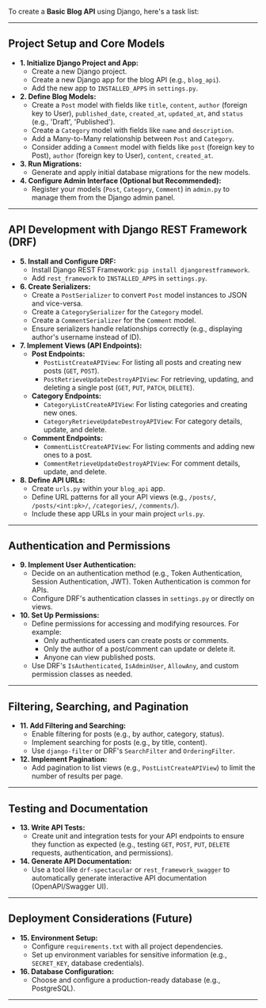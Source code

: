To create a **Basic Blog API** using Django, here's a task list:

---

## Project Setup and Core Models

* **1. Initialize Django Project and App:**
    * Create a new Django project.
    * Create a new Django app for the blog API (e.g., `blog_api`).
    * Add the new app to `INSTALLED_APPS` in `settings.py`.
* **2. Define Blog Models:**
    * Create a `Post` model with fields like `title`, `content`, `author` (foreign key to User), `published_date`, `created_at`, `updated_at`, and `status` (e.g., 'Draft', 'Published').
    * Create a `Category` model with fields like `name` and `description`.
    * Add a Many-to-Many relationship between `Post` and `Category`.
    * Consider adding a `Comment` model with fields like `post` (foreign key to Post), `author` (foreign key to User), `content`, `created_at`.
* **3. Run Migrations:**
    * Generate and apply initial database migrations for the new models.
* **4. Configure Admin Interface (Optional but Recommended):**
    * Register your models (`Post`, `Category`, `Comment`) in `admin.py` to manage them from the Django admin panel.

---

## API Development with Django REST Framework (DRF)

* **5. Install and Configure DRF:**
    * Install Django REST Framework: `pip install djangorestframework`.
    * Add `rest_framework` to `INSTALLED_APPS` in `settings.py`.
* **6. Create Serializers:**
    * Create a `PostSerializer` to convert `Post` model instances to JSON and vice-versa.
    * Create a `CategorySerializer` for the `Category` model.
    * Create a `CommentSerializer` for the `Comment` model.
    * Ensure serializers handle relationships correctly (e.g., displaying author's username instead of ID).
* **7. Implement Views (API Endpoints):**
    * **Post Endpoints:**
        * `PostListCreateAPIView`: For listing all posts and creating new posts (`GET`, `POST`).
        * `PostRetrieveUpdateDestroyAPIView`: For retrieving, updating, and deleting a single post (`GET`, `PUT`, `PATCH`, `DELETE`).
    * **Category Endpoints:**
        * `CategoryListCreateAPIView`: For listing categories and creating new ones.
        * `CategoryRetrieveUpdateDestroyAPIView`: For category details, update, and delete.
    * **Comment Endpoints:**
        * `CommentListCreateAPIView`: For listing comments and adding new ones to a post.
        * `CommentRetrieveUpdateDestroyAPIView`: For comment details, update, and delete.
* **8. Define API URLs:**
    * Create `urls.py` within your `blog_api` app.
    * Define URL patterns for all your API views (e.g., `/posts/`, `/posts/<int:pk>/`, `/categories/`, `/comments/`).
    * Include these app URLs in your main project `urls.py`.

---

## Authentication and Permissions

* **9. Implement User Authentication:**
    * Decide on an authentication method (e.g., Token Authentication, Session Authentication, JWT). Token Authentication is common for APIs.
    * Configure DRF's authentication classes in `settings.py` or directly on views.
* **10. Set Up Permissions:**
    * Define permissions for accessing and modifying resources. For example:
        * Only authenticated users can create posts or comments.
        * Only the author of a post/comment can update or delete it.
        * Anyone can view published posts.
    * Use DRF's `IsAuthenticated`, `IsAdminUser`, `AllowAny`, and custom permission classes as needed.

---

## Filtering, Searching, and Pagination

* **11. Add Filtering and Searching:**
    * Enable filtering for posts (e.g., by author, category, status).
    * Implement searching for posts (e.g., by title, content).
    * Use `django-filter` or DRF's `SearchFilter` and `OrderingFilter`.
* **12. Implement Pagination:**
    * Add pagination to list views (e.g., `PostListCreateAPIView`) to limit the number of results per page.

---

## Testing and Documentation

* **13. Write API Tests:**
    * Create unit and integration tests for your API endpoints to ensure they function as expected (e.g., testing `GET`, `POST`, `PUT`, `DELETE` requests, authentication, and permissions).
* **14. Generate API Documentation:**
    * Use a tool like `drf-spectacular` or `rest_framework_swagger` to automatically generate interactive API documentation (OpenAPI/Swagger UI).

---

## Deployment Considerations (Future)

* **15. Environment Setup:**
    * Configure `requirements.txt` with all project dependencies.
    * Set up environment variables for sensitive information (e.g., `SECRET_KEY`, database credentials).
* **16. Database Configuration:**
    * Choose and configure a production-ready database (e.g., PostgreSQL).

---